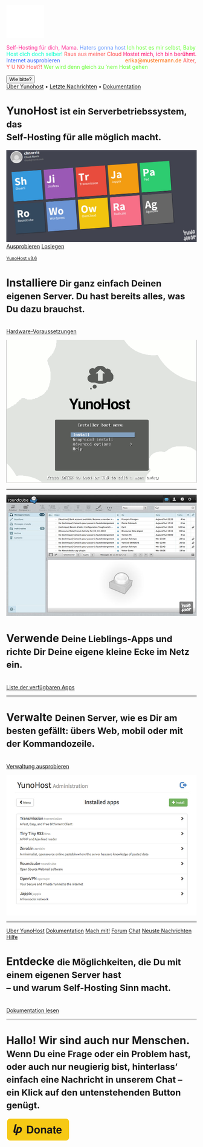 <div class="teasing-part">                                                                      

  <div class="home-logo">
    <img src="/images/ynh_logo_white_300dpi.png" width="100"/>
  </div>

  <div class="punchline">
    <p>
      <span class="yolo 1" style="color: #FF3399;">Self-Hosting für dich, Mama.</span>
      <span class="yolo 2" style="color: #6699FF;">Haters gonna host</span>
      <span class="yolo 3" style="color: #66FF33;">Ich host es mir selbst, Baby</span>
      <span class="yolo 4" style="color: #00FFCC;">Host dich doch selber!</span>
      <span class="yolo 5" style="color: #FF5050;">Raus aus meiner Cloud</span>
      <span class="yolo 6" style="color: #FF0066;">Hostet mich, ich bin berühmt.</span>
      <span class="yolo 7" style="color: #3366FF;">Internet ausprobieren</span>
      <span class="yolo 8" style="color: #FFFFFF;">Ich werd’ noch zum Host</span>
      <span class="yolo 9" style="color: #FF6600;">erika@mustermann.de</span>
      <span class="yolo 10" style="color: #FF5050;">Alter, Y U NO Host?!</span>
      <span class="yolo 11" style="color: #66FF33;">Wer wird denn gleich zu ’nem Host gehen</span>
    </p>
    <button class="btn btn-primary btn-lg btn-block yolobtn">Wie bitte?</button>
  </div>

  <div class="main-links hidden-xs">
    <a href="/whatsyunohost">Über Yunohost</a> <span class="colored-bar">•</span> 
    <a href="https://forum.yunohost.org/c/announcement" target="_blank">Letzte Nachrichten</a> <span class="colored-bar">•</span> 
    <a href="/docs">Dokumentation</a>
  </div>
  </div><!-- teasing-part -->

<div class="boring-part" markdown="1">

  <h1>YunoHost <small>ist ein Serverbetriebssystem, das<br>
Self-Hosting für alle möglich macht.</small></h1>

  <div class="home-panel">
    <img src="/images/home_panel.jpg" />
  </div>

  <div class="call-to-action">
    <a class="btn btn-primary btn-lg" href="/try">Ausprobieren</a>
    <a class="btn btn-success btn-lg" href="/install">Loslegen</a>
    <p class="text-muted"><small><a href="https://forum.yunohost.org/t/yunohost-3-6-release-sortie-de-yunohost-3-6/8359">YunoHost v3.6</a></small></p>
  </div>

  <div class="row cf">
    <div class="col-md-7">
      <h1>Installiere<small> Dir ganz einfach Deinen eigenen Server. Du hast bereits alles, was Du dazu brauchst.</small></h1>
      <p><br /><a href="/hardware">Hardware-Voraussetzungen</a></p>
    </div>
    <div class="col-md-4">
      <div class="feature-pic">
        <img src="/images/home_install.png" />
      </div>
    </div>
  </div>

  <hr />

  <div class="row cf">
    <div class="col-md-4">
      <div class="feature-pic">
        <img src="/images/home_enjoy.jpg" />
      </div>
    </div>
    <div class="col-md-7 text-right">
      <h1>Verwende <small>Deine Lieblings-Apps und richte Dir Deine eigene kleine Ecke im Netz ein.</small></h1>
      <p><br /><a href="/apps">Liste der verfügbaren Apps</a></p>
    </div>
  </div>

  <hr />

  <div class="row cf">
    <div class="col-md-7">
      <h1>Verwalte <small>Deinen Server, wie es Dir am besten gefällt: übers Web, mobil oder mit der Kommandozeile.</small></h1>
      <p><br /><a href="/try">Verwaltung ausprobieren</a></p>
    </div>
    <div class="col-md-4">
      <div class="feature-pic">
        <img src="/images/home_manage.jpg" />
      </div>
    </div>
  </div>

  <hr />

  <div class="row cf">
    <div class="col-md-4 button-list">
      <a class="btn btn-lg btn-block btn-primary" href="/whatsyunohost">Uber YunoHost</a>
      <a class="btn btn-lg btn-block btn-info" href="/docs">Dokumentation</a>
      <a class="btn btn-lg btn-block btn-success" href="/contribute">Mach mit!</a>
      <a class="btn btn-lg btn-block btn-warning" href="https://forum.yunohost.org/" target="_blank">Forum</a>
      <a class="btn btn-lg btn-block btn-default" href="chat_rooms_de" target="_blank">Chat</a>
      <a class="btn btn-lg btn-block btn-danger" href="https://forum.yunohost.org/c/announcement">Neuste Nachrichten</a>
      <a class="btn btn-lg btn-block btn-danger btn-support" href="/help_de">Hilfe</a>
    </div>
    <div class="col-md-7 text-right">
      <h1>Entdecke <small> die Möglichkeiten, die Du mit einem eigenen Server hast<br> – und warum Self-Hosting Sinn macht.</small></h1>
      <p><br /><a href="/docs">Dokumentation lesen</a></p>
    </div>
  </div>

  <hr />

  <div class="text-center">
    <h1>Hallo! Wir sind auch nur Menschen.<br /><small> Wenn Du eine Frage oder ein Problem hast, oder auch nur neugierig bist, hinterlass’ einfach eine Nachricht in unserem Chat – ein Klick auf den untenstehenden Button genügt.&nbsp;<span class="glyphicon glyphicon-share-alt"></span> </small></h1>

   <p class="liberapay">
     <a href="https://liberapay.com/YunoHost" target="_blank"><img src="/images/liberapay_logo.svg" alt="Spendenlink" title="Liberapay" /></a>
    </p>

  </div>

</div><!-- boring-part -->

<script type="text/javascript">
    jQuery('.teasing-part').css({
        marginTop: '0',
        display: 'block'
    });
    jQuery('.boring-part').css({
        marginTop: jQuery(window).height() + 100
    });
    jQuery( window ).resize(function() {
        jQuery('.boring-part').css({
            marginTop: jQuery('.teasing-part').height() + 100
        });
    });
    jQuery('.yolo').hide();
    randomNumber = Math.floor((Math.random()*jQuery('.yolo').length)+1);
    color = jQuery('.yolo.' + randomNumber).css('color');
    jQuery('.yolo.' + randomNumber).fadeIn();
    document.title = jQuery('.yolo.' + randomNumber).text();
    jQuery('.colored-bar').css({
      color: color,
      fontWeight: 'bold',
      padding: '1%'
    });
    jQuery('.yolobtn').css({
      background: color,
      borderColor: color
    }).on('click', function() {
      jQuery('html, body').animate({
        scrollTop: jQuery(window).height() + 80
      }, 500);
    });

</script>

